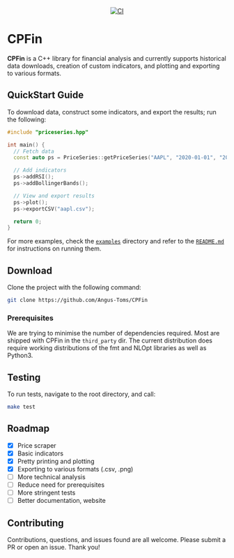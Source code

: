 <div style="text-align: center;">
  <a href="https://github.com/Angus-Toms/cpp_finance/actions/workflows/ci.yml">
    <img src="https://github.com/Angus-Toms/cpp_finance/actions/workflows/ci.yml/badge.svg" alt="CI">
  </a>
</div>

# CPFin
**CPFin** is a C++ library for financial analysis and currently supports historical data downloads, creation of custom indicators, and plotting and exporting to various formats.

## QuickStart Guide 
To download data, construct some indicators, and export the results; run the following:
```cpp
#include "priceseries.hpp"

int main() {
  // Fetch data
  const auto ps = PriceSeries::getPriceSeries("AAPL", "2020-01-01", "2020-12-31");

  // Add indicators
  ps->addRSI();
  ps->addBollingerBands();

  // View and export results 
  ps->plot();
  ps->exportCSV("aapl.csv");

  return 0;
}
```
For more examples, check the [`examples`](https://github.com/Angus-Toms/CPFin/tree/main/examples) directory and refer to the [`README.md`](https://github.com/Angus-Toms/CPFin/tree/main/examples#readme) for instructions on running them.

## Download
Clone the project with the following command:
```sh
git clone https://github.com/Angus-Toms/CPFin
```
### Prerequisites
We are trying to minimise the number of dependencies required. Most are shipped with CPFin in the `third_party` dir. The current distribution does require working distributions of the fmt and NLOpt libraries as well as Python3.

## Testing 
To run tests, navigate to the root directory, and call:
```sh
make test
```

## Roadmap
- [X] Price scraper 
- [X] Basic indicators 
- [X] Pretty printing and plotting 
- [X] Exporting to various formats (.csv, .png) 
- [ ] More technical analysis
- [ ] Reduce need for prerequisites
- [ ] More stringent tests
- [ ] Better documentation, website

## Contributing 
Contributions, questions, and issues found are all welcome. Please submit a PR or open an issue. Thank you! 
